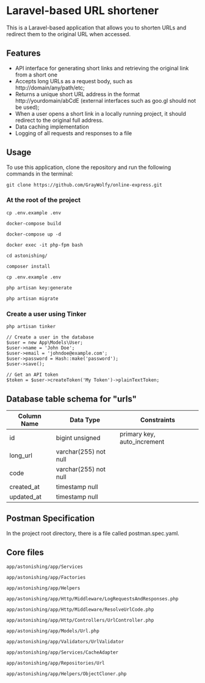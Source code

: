 # Laravel-based URL shortener
This is a Laravel-based application that allows you to shorten URLs and redirect them to the original URL when accessed.

## Features
* API interface for generating short links and retrieving the original link from a short one
* Accepts long URLs as a request body, such as http://domain/any/path/etc;
* Returns a unique short URL address in the format http://yourdomain/abCdE (external interfaces such as goo.gl should not be used);
* When a user opens a short link in a locally running project, it should redirect to the original full address.
* Data caching implementation
* Logging of all requests and responses to a file

## Usage
To use this application, clone the repository and run the following commands in the terminal:

```
git clone https://github.com/GrayWolfy/online-express.git
```
### At the root of the project
```
cp .env.example .env

docker-compose build

docker-compose up -d

docker exec -it php-fpm bash

cd astonishing/

composer install

cp .env.example .env

php artisan key:generate

php artisan migrate
```
### Create a user using Tinker

```
php artisan tinker

// Create a user in the database 
$user = new App\Models\User;
$user->name = 'John Doe';
$user->email = 'johndoe@example.com';
$user->password = Hash::make('password');
$user->save();
 
// Get an API token
$token = $user->createToken('My Token')->plainTextToken;

```

## Database table schema for "urls"
| Column Name | Data Type              | Constraints                |
|-------------|-----------------------|----------------------------|
| id          | bigint unsigned       | primary key, auto_increment|
| long_url    | varchar(255) not null |                            |
| code        | varchar(255) not null |                            |
| created_at  | timestamp null        |                            |
| updated_at  | timestamp null        |                            |


## Postman Specification
In the project root directory, there is a file called postman.spec.yaml.

## Core files
``` 
app/astonishing/app/Services

app/astonishing/app/Factories

app/astonishing/app/Helpers

app/astonishing/app/Http/Middleware/LogRequestsAndResponses.php

app/astonishing/app/Http/Middleware/ResolveUrlCode.php

app/astonishing/app/Http/Controllers/UrlController.php

app/astonishing/app/Models/Url.php

app/astonishing/app/Validators/UrlValidator

app/astonishing/app/Services/CacheAdapter

app/astonishing/app/Repositories/Url

app/astonishing/app/Helpers/ObjectCloner.php
```



